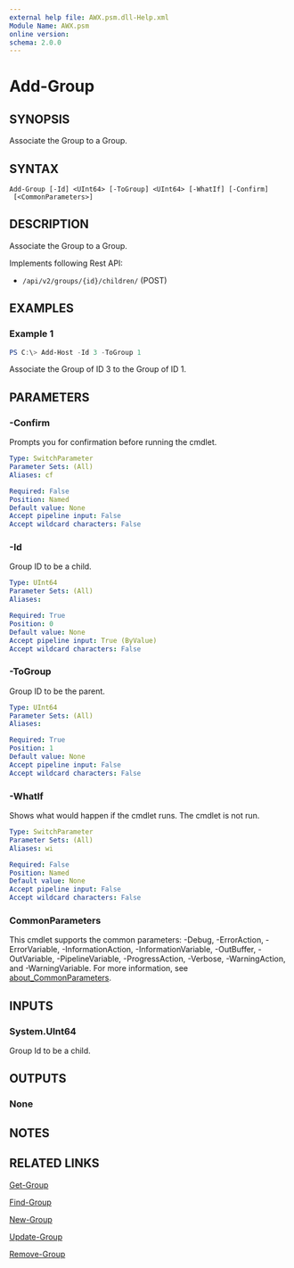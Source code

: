 ```yaml
---
external help file: AWX.psm.dll-Help.xml
Module Name: AWX.psm
online version:
schema: 2.0.0
---
```


# Add-Group

## SYNOPSIS
Associate the Group to a Group.

## SYNTAX

```
Add-Group [-Id] <UInt64> [-ToGroup] <UInt64> [-WhatIf] [-Confirm]
 [<CommonParameters>]
```

## DESCRIPTION
Associate the Group to a Group.

Implements following Rest API:  
- `/api/v2/groups/{id}/children/` (POST)

## EXAMPLES

### Example 1
```powershell
PS C:\> Add-Host -Id 3 -ToGroup 1
```

Associate the Group of ID 3 to the Group of ID 1.

## PARAMETERS

### -Confirm
Prompts you for confirmation before running the cmdlet.

```yaml
Type: SwitchParameter
Parameter Sets: (All)
Aliases: cf

Required: False
Position: Named
Default value: None
Accept pipeline input: False
Accept wildcard characters: False
```

### -Id
Group ID to be a child.

```yaml
Type: UInt64
Parameter Sets: (All)
Aliases:

Required: True
Position: 0
Default value: None
Accept pipeline input: True (ByValue)
Accept wildcard characters: False
```

### -ToGroup
Group ID to be the parent.

```yaml
Type: UInt64
Parameter Sets: (All)
Aliases:

Required: True
Position: 1
Default value: None
Accept pipeline input: False
Accept wildcard characters: False
```

### -WhatIf
Shows what would happen if the cmdlet runs.
The cmdlet is not run.

```yaml
Type: SwitchParameter
Parameter Sets: (All)
Aliases: wi

Required: False
Position: Named
Default value: None
Accept pipeline input: False
Accept wildcard characters: False
```

### CommonParameters
This cmdlet supports the common parameters: -Debug, -ErrorAction, -ErrorVariable, -InformationAction, -InformationVariable, -OutBuffer, -OutVariable, -PipelineVariable, -ProgressAction, -Verbose, -WarningAction, and -WarningVariable. For more information, see [about_CommonParameters](http://go.microsoft.com/fwlink/?LinkID=113216).

## INPUTS

### System.UInt64
Group Id to be a child.

## OUTPUTS

### None
## NOTES

## RELATED LINKS

[Get-Group](Get-Group.md)

[Find-Group](Find-Group.md)

[New-Group](New-Group.md)

[Update-Group](Update-Group.md)

[Remove-Group](Remove-Group.md)
